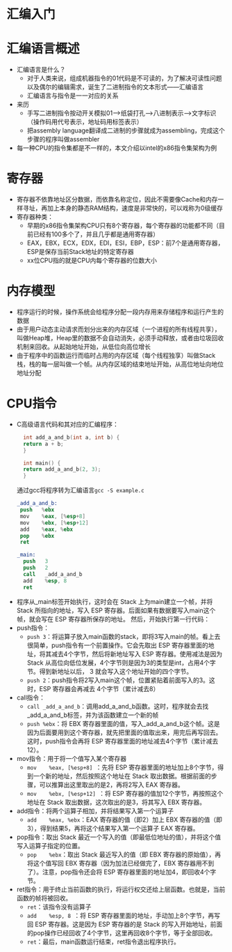 # 汇编入门

# 汇编语言概述
* 汇编语言是什么？
  * 对于人类来说，组成机器指令的01代码是不可读的，为了解决可读性问题以及偶尔的编辑需求，诞生了二进制指令的文本形式——汇编语言
  * 汇编语言与指令是一一对应的关系
* 来历
  * 手写二进制指令按动开关模拟01——>纸袋打孔——>八进制表示——>文字标识（操作码用代号表示，地址码用标签表示）
  * 把assembly language翻译成二进制的步骤就成为assembling，完成这个步骤的程序叫做assembler
* 每一种CPU的指令集都是不一样的，本文介绍以intel的x86指令集架构为例
# 寄存器
* 寄存器不依靠地址区分数据，而依靠名称定位，因此不需要像Cache和内存一样寻址，再加上本身的静态RAM结构，速度是非常快的，可以戏称为0级缓存
* 寄存器种类：
  * 早期的x86指令集架构CPU只有8个寄存器，每个寄存器的功能都不同（目前已经有100多个了，并且几乎都是通用寄存器）
  * EAX，EBX，ECX，EDX，EDI，ESI，EBP，ESP：前7个是通用寄存器，ESP是保存当前Stack地址的特定寄存器
  * xx位CPU指的就是CPU内每个寄存器的位数大小
# 内存模型
* 程序运行的时候，操作系统会给程序分配一段内存用来存储程序和运行产生的数据
* 由于用户动态主动请求而划分出来的内存区域（一个进程的所有线程共享），叫做Heap堆，Heap里的数据不会自动消失，必须手动释放，或者由垃圾回收机制来回收。从起始地址开始，从低位向高位增长
* 由于程序中的函数运行而临时占用的内存区域（每个线程独享）叫做Stack栈，栈的每一层叫做一个帧。从内存区域的结束地址开始，从高位地址向地位地址分配
# CPU指令
* C高级语言代码和其对应的汇编程序：
  ```C
    int add_a_and_b(int a, int b) {
    return a + b;
    }

    int main() {
    return add_a_and_b(2, 3);
    }
  ```
  通过gcc将程序转为汇编语言`gcc -S example.c`
  ```S
  _add_a_and_b:
   push   %ebx
   mov    %eax, [%esp+8] 
   mov    %ebx, [%esp+12]
   add    %eax, %ebx 
   pop    %ebx 
   ret  

  _main:
    push   3
    push   2
    call   _add_a_and_b 
    add    %esp, 8
    ret
  ```
* 程序从_main标签开始执行，这时会在 Stack 上为main建立一个帧，并将Stack 所指向的地址，写入 ESP 寄存器。后面如果有数据要写入main这个帧，就会写在 ESP 寄存器所保存的地址。
然后，开始执行第一行代码：
* push指令：
  * `push 3`：将运算子放入main函数的stack，即将3写入main的帧。看上去很简单，push指令有一个前置操作。它会先取出 ESP 寄存器里面的地址，将其减去4个字节，然后将新地址写入 ESP 寄存器。使用减法是因为 Stack 从高位向低位发展，4个字节则是因为3的类型是int，占用4个字节。得到新地址以后， 3 就会写入这个地址开始的四个字节。
  * `push 2`：push指令将2写入main这个帧，位置紧贴着前面写入的3。这时，ESP 寄存器会再减去 4个字节（累计减去8）
* call指令：
  * `call _add_a_and_b`：调用add_a_and_b函数。这时，程序就会去找_add_a_and_b标签，并为该函数建立一个新的帧
  * `push %ebx`：将 EBX 寄存器里面的值，写入_add_a_and_b这个帧。这是因为后面要用到这个寄存器，就先把里面的值取出来，用完后再写回去。这时，push指令会再将 ESP 寄存器里面的地址减去4个字节（累计减去12）。
* mov指令：用于将一个值写入某个寄存器
  * `mov    %eax, [%esp+8] `：先将 ESP 寄存器里面的地址加上8个字节，得到一个新的地址，然后按照这个地址在 Stack 取出数据。根据前面的步骤，可以推算出这里取出的是2，再将2写入 EAX 寄存器。
  * `mov    %ebx, [%esp+12] `：将 ESP 寄存器的值加12个字节，再按照这个地址在 Stack 取出数据，这次取出的是3，将其写入 EBX 寄存器。
* add指令：将两个运算子相加，并将结果写入第一个运算子
  * `add    %eax, %ebx`：EAX 寄存器的值（即2）加上 EBX 寄存器的值（即3），得到结果5，再将这个结果写入第一个运算子 EAX 寄存器。
* pop指令：取出 Stack 最近一个写入的值（即最低位地址的值），并将这个值写入运算子指定的位置。
  * `pop    %ebx`：取出 Stack 最近写入的值（即 EBX 寄存器的原始值），再将这个值写回 EBX 寄存器（因为加法已经做完了，EBX 寄存器用不到了）。注意，pop指令还会将 ESP 寄存器里面的地址加4，即回收4个字节。
* ret指令：用于终止当前函数的执行，将运行权交还给上层函数。也就是，当前函数的帧将被回收。
  * `ret`：该指令没有运算子
  * `add    %esp, 8 `：将 ESP 寄存器里面的地址，手动加上8个字节，再写回 ESP 寄存器。这是因为 ESP 寄存器的是 Stack 的写入开始地址，前面的pop操作已经回收了4个字节，这里再回收8个字节，等于全部回收。
  * `ret`：最后，main函数运行结束，ret指令退出程序执行。
